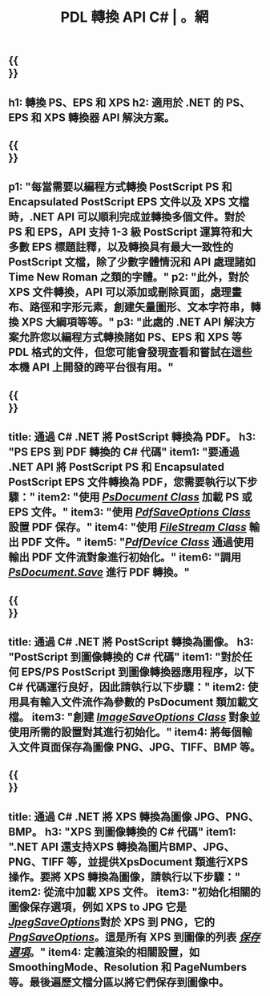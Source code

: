 ﻿---
translation: true
template: /_templates/_conversion-net.md
title: PDL 轉換 API C# | 。網
url: /net/conversion/
description: 使用具有 Aspose.Page PDL 轉換功能的 .NET 庫將 PS、EPS 和 XPS 轉換為 PDF 和圖像，包括 BMP、JPG、PNG 和 TIFF。
family: page
platformtag: net
feature: conversion
---

{{<section banner>}}
---
h1: 轉換 PS、EPS 和 XPS
h2: 適用於 .NET 的 PS、EPS 和 XPS 轉換器 API 解決方案。
---

{{<section overview>}}
---
p1: "每當需要以編程方式轉換 PostScript PS 和 Encapsulated PostScript EPS 文件以及 XPS 文檔時，.NET API 可以順利完成並轉換多個文件。對於 PS 和 EPS，API 支持 1-3 級 PostScript 運算符和大多數 EPS 標題註釋，以及轉換具有最大一致性的 PostScript 文檔，除了少數字體情況和 API 處理諸如 T​​ime New Roman 之類的字體。"
p2: "此外，對於 XPS 文件轉換，API 可以添加或刪除頁面，處理畫布、路徑和字形元素，創建矢量圖形、文本字符串，轉換 XPS 大綱項等等。"
p3: "此處的 .NET API 解決方案允許您以編程方式轉換諸如 PS、EPS 和 XPS 等 PDL 格式的文件，但您可能會發現查看和嘗試在這些本機 API 上開發的跨平台很有用。"
---

{{<section feature1>}}
---
title: 通過 C# .NET 將 PostScript 轉換為 PDF。
h3: "PS EPS 到 PDF 轉換的 C# 代碼"
item1: "要通過 .NET API 將 PostScript PS 和 Encapsulated PostScript EPS 文件轉換為 PDF，您需要執行以下步驟："
item2: "使用 [*PsDocument Class*](https://reference.aspose.com/page/net/aspose.page.eps/psdocument/) 加載 PS 或 EPS 文件。"
item3: "使用 [*PdfSaveOptions Class*](https://reference.aspose.com/page/net/aspose.page.eps.device/pdfsaveoptions/) 設置 PDF 保存。"
item4: "使用 [*FileStream Class*](https://docs.microsoft.com/en-us/dotnet/api/system.io.filestream) 輸出 PDF 文件。"
item5: "[*PdfDevice Class*](https://reference.aspose.com/page/net/aspose.page.eps.device/pdfdevice/) 通過使用輸出 PDF 文件流對象進行初始化。"
item6: "調用 [*PsDocument.Save*](https://reference.aspose.com/page/net/aspose.page.eps/psdocument/save/) 進行 PDF 轉換。"
---

{{<section feature2>}}
---
title: 通過 C# .NET 將 PostScript 轉換為圖像。
h3: "PostScript 到圖像轉換的 C# 代碼"
item1: "對於任何 EPS/PS PostScript 到圖像轉換器應用程序，以下 C# 代碼運行良好，因此請執行以下步驟："
item2: 使用具有輸入文件流作為參數的 PsDocument 類加載文檔。
item3: "創建 [*ImageSaveOptions Class*](https://reference.aspose.com/page/net/aspose.page.xps.presentation.image/imagesaveoptions/) 對象並使用所需的設置對其進行初始化。"
item4: 將每個輸入文件頁面保存為圖像 PNG、JPG、TIFF、BMP 等。
---

{{<section feature3>}}
---
title: 通過 C# .NET 將 XPS 轉換為圖像 JPG、PNG、BMP。
h3: "XPS 到圖像轉換的 C# 代碼"
item1: ".NET API 還支持XPS 轉換為圖片BMP、JPG、PNG、TIFF 等，並提供XpsDocument 類進行XPS 操作。要將 XPS 轉換為圖像，請執行以下步驟："
item2: 從流中加載 XPS 文件。
item3: "初始化相關的圖像保存選項，例如 **XPS to JPG** 它是 [*JpegSaveOptions*](https://reference.aspose.com/page/net/aspose.page.xps.presentation.image/jpegsaveoptions/)對於 **XPS 到 PNG**，它的 [*PngSaveOptions*](https://reference.aspose.com/page/net/aspose.page.xps.presentation.image/jpegsaveoptions/)。這是所有 XPS 到圖像的列表 [*保存選項*](https://reference.aspose.com/page/net/aspose.page.xps.presentation.image/)。"
item4: 定義渲染的相關設置，如 SmoothingMode、Resolution 和 PageNumbers 等。最後遍歷文檔分區以將它們保存到圖像中。
---
